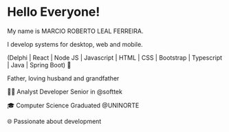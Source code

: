 <H1>Hello Everyone!</H1>

My name is MARCIO ROBERTO LEAL FERREIRA.

I develop systems for desktop, web and mobile.

(Delphi | React | Node JS | Javascript | HTML | CSS | Bootstrap | Typescript | Java | Spring Boot) 🚀

Father, loving husband and grandfather

👨‍💻 Analyst Developer Senior in @softtek

🎓 Computer Science Graduated @UNINORTE

🌐 Passionate about development
